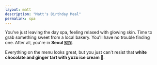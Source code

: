 ```yaml
---
layout: matt
description: "Matt's Birthday Meal"
permalink: spa
---
```


<section class="course" id="fourth-course">
    <p>
        You've just leaving the day spa, feeling relaxed with glowing skin. Time to grab something sweet from a local bakery. You'll have no trouble finding one. After all, you're in <b>Seoul 🇰🇷</b>.
    </p>
    <p>
        Everything on the menu looks great, but you just can't resist that <b>white chocolate and ginger tart with yuzu ice cream 🍋</b>.
    </p>

</section>
